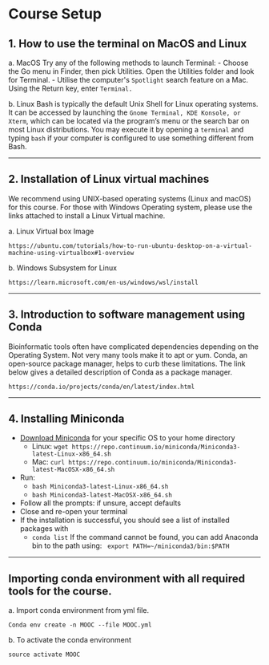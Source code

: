 # Course Setup

## 1. How to use the terminal on MacOS and Linux
a.	MacOS
Try any of the following methods to launch Terminal:
    - Choose the Go menu in Finder, then pick Utilities. Open the Utilities folder and look for Terminal.
    - Utilise the computer's `Spotlight` search feature on a Mac. Using the Return key, enter `Terminal.`

b.	Linux
Bash is typically the default Unix Shell for Linux operating systems. It can be accessed by launching the `Gnome Terminal, KDE Konsole, or Xterm`, which can be located via the program’s menu or the search bar on most Linux distributions. You may execute it by opening a `terminal` and typing `bash` if your computer is configured to use something different from Bash.

--------------------------------------------------------------------------------------------------------------------
## 2. Installation of Linux virtual machines
We recommend using UNIX-based operating systems (Linux and macOS) for this course. 
For those with Windows Operating system, please use the links attached to install a Linux Virtual machine.

a.	Linux Virtual box Image
```
https://ubuntu.com/tutorials/how-to-run-ubuntu-desktop-on-a-virtual-machine-using-virtualbox#1-overview
```

b.	Windows Subsystem for Linux
```
https://learn.microsoft.com/en-us/windows/wsl/install
```

--------------------------------------------------------------------------------------------------------------------
## 3. Introduction to software management using Conda
Bioinformatic tools often have complicated dependencies depending on the Operating System.
Not very many tools make it to apt or yum. Conda, an open-source package manager, helps to curb these limitations.
The link below gives a detailed description of Conda as a package manager.
```
https://conda.io/projects/conda/en/latest/index.html
```
--------------------------------------------------------------------------------------------------------------------

## 4. Installing Miniconda 

- [Download Miniconda](https://www.anaconda.com/download/) for your specific OS to your home directory
    - Linux: `wget https://repo.continuum.io/miniconda/Miniconda3-latest-Linux-x86_64.sh`
    - Mac: `curl https://repo.continuum.io/miniconda/Miniconda3-latest-MacOSX-x86_64.sh`
- Run:
    - `bash Miniconda3-latest-Linux-x86_64.sh`
    - `bash Miniconda3-latest-MacOSX-x86_64.sh`
- Follow all the prompts: if unsure, accept defaults
- Close and re-open your terminal
- If the installation is successful, you should see a list of installed packages with
    - `conda list`
If the command cannot be found, you can add Anaconda bin to the path using:
    ` export PATH=~/miniconda3/bin:$PATH`

--------------------------------------------------------------------------------------------------------------------
## Importing conda environment with all required tools for the course.
a.	Import conda environment from yml file.
```
Conda env create -n MOOC --file MOOC.yml
```
b.	To activate the conda environment
```
source activate MOOC
```

